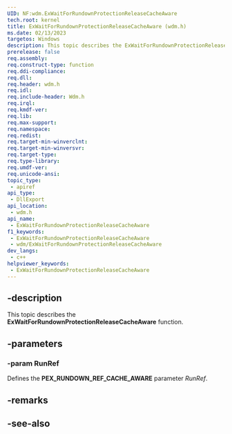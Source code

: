 ```yaml
---
UID: NF:wdm.ExWaitForRundownProtectionReleaseCacheAware
tech.root: kernel
title: ExWaitForRundownProtectionReleaseCacheAware (wdm.h)
ms.date: 02/13/2023
targetos: Windows
description: This topic describes the ExWaitForRundownProtectionReleaseCacheAware function.
prerelease: false
req.assembly: 
req.construct-type: function
req.ddi-compliance: 
req.dll: 
req.header: wdm.h
req.idl: 
req.include-header: Wdm.h
req.irql: 
req.kmdf-ver: 
req.lib: 
req.max-support: 
req.namespace: 
req.redist: 
req.target-min-winverclnt: 
req.target-min-winversvr: 
req.target-type: 
req.type-library: 
req.umdf-ver: 
req.unicode-ansi: 
topic_type:
 - apiref
api_type:
 - DllExport
api_location:
 - wdm.h
api_name:
 - ExWaitForRundownProtectionReleaseCacheAware
f1_keywords:
 - ExWaitForRundownProtectionReleaseCacheAware
 - wdm/ExWaitForRundownProtectionReleaseCacheAware
dev_langs:
 - c++
helpviewer_keywords:
 - ExWaitForRundownProtectionReleaseCacheAware
---
```


## -description

This topic describes the **ExWaitForRundownProtectionReleaseCacheAware** function.

## -parameters

### -param RunRef

Defines the **PEX_RUNDOWN_REF_CACHE_AWARE** parameter *RunRef*.

## -remarks

## -see-also
